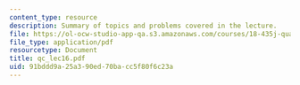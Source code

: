 ```yaml
---
content_type: resource
description: Summary of topics and problems covered in the lecture.
file: https://ol-ocw-studio-app-qa.s3.amazonaws.com/courses/18-435j-quantum-computation-fall-2003/91bddd9a25a390ed70bacc5f80f6c23a_qc_lec16.pdf
file_type: application/pdf
resourcetype: Document
title: qc_lec16.pdf
uid: 91bddd9a-25a3-90ed-70ba-cc5f80f6c23a
---
```

